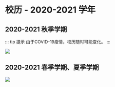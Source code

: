 # 校历 - 2020-2021 学年

## 2020-2021 秋季学期
::: tip 提示
由于COVID-19疫情，校历随时可能变化。
:::

<a data-fancybox title="" href="https://cdn.jsdelivr.net/gh/sustech-cra/sustech-online-ng@master/docs/calendar/pic/202101.png">![](https://cdn.jsdelivr.net/gh/sustech-cra/sustech-online-ng@master/docs/calendar/pic/202101.png)</a>



## 2020-2021 春季学期、夏季学期

<a data-fancybox title="" href="https://cdn.jsdelivr.net/gh/sustech-cra/sustech-online-ng@master/docs/calendar/pic/202102.jpg">![](https://cdn.jsdelivr.net/gh/sustech-cra/sustech-online-ng@master/docs/calendar/pic/202102.jpg)</a>